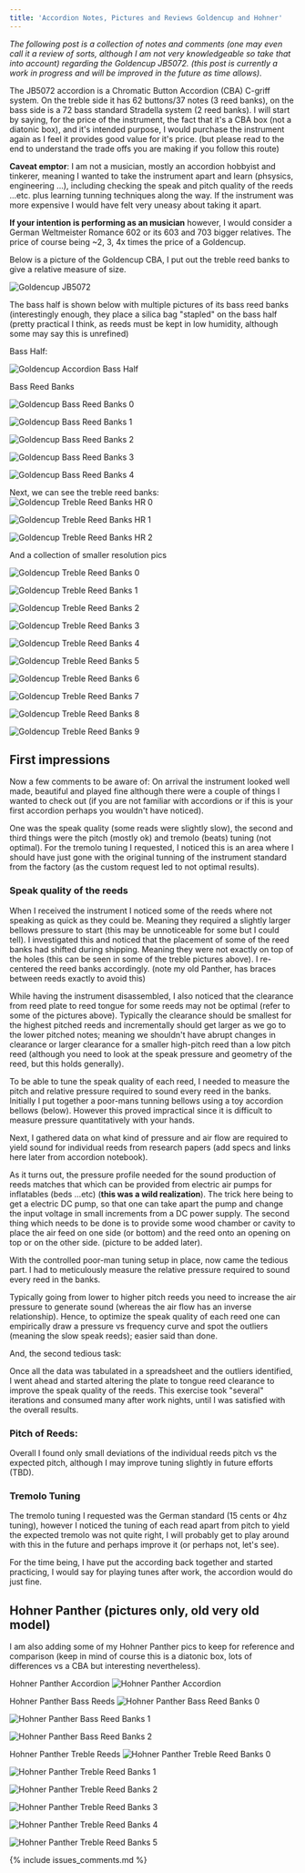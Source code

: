 ```yaml
---
title: 'Accordion Notes, Pictures and Reviews Goldencup and Hohner'
---
```


_The following post is a collection of notes and comments (one may even call it a review of sorts,
although I am not very knowledgeable so take that into account) regarding the Goldencup JB5072.
(this post is currently a work in progress and will be improved in the future as time allows)._

The JB5072 accordion is a Chromatic Button Accordion (CBA) C-griff system. On the treble side it has
62 buttons/37 notes (3 reed banks), on the bass side is a 72 bass standard Stradella system (2 reed
banks).  I will start by saying, for the price of the instrument, the fact that it's a CBA box (not
a diatonic box), and it's intended purpose, I would purchase the instrument again as I feel it
provides good value for it's price. (but please read to the end to understand the trade offs you are
making if you follow this route)

**Caveat emptor**: I am not a musician, mostly an accordion hobbyist and tinkerer, meaning I wanted to
take the instrument apart and learn (phsysics, engineering ...), including checking the speak and
pitch quality of the reeds ...etc. plus learning tunning techniques along the way. If the instrument
was more expensive I would have felt very uneasy about taking it apart.

**If your intention is performing as an musician** however, I would consider a German Weltmeister Romance
602 or its 603 and 703 bigger relatives. The price of course being ~2, 3, 4x times the price of a
Goldencup.

Below is a picture of the Goldencup CBA, I put out the treble reed banks to give a relative measure
of size.

![Goldencup JB5072](/linked_files/2022-01-03_goldencup_accordion.jpg)

The bass half is shown below with multiple pictures of its bass reed banks (interestingly enough,
they place a silica bag "stapled" on the bass half (pretty practical I think, as reeds must be kept
in low humidity, although some may say this is unrefined)

Bass Half:

![Goldencup Accordion Bass Half](/linked_files/2022-01-03_goldencup_bass_half.jpg)

Bass Reed Banks

![Goldencup Bass Reed Banks 0](/linked_files/2022-01-03_goldencup_bass_reed_banks_0.jpg)

![Goldencup Bass Reed Banks 1](/linked_files/2022-01-03_goldencup_bass_reed_banks_1.jpg)

![Goldencup Bass Reed Banks 2](/linked_files/2022-01-03_goldencup_bass_reed_banks_2.jpg)

![Goldencup Bass Reed Banks 3](/linked_files/2022-01-03_goldencup_bass_reed_banks_3.jpg)

![Goldencup Bass Reed Banks 4](/linked_files/2022-01-03_goldencup_bass_reed_banks_4.jpg)

Next, we can see the treble reed banks:
![Goldencup Treble Reed Banks HR 0](/linked_files/2022-01-03_goldencup_treble_reed_banks_hr0.jpg)

![Goldencup Treble Reed Banks HR 1](/linked_files/2022-01-03_goldencup_treble_reed_banks_hr1.jpg)

![Goldencup Treble Reed Banks HR 2](/linked_files/2022-01-03_goldencup_treble_reed_banks_hr2.jpg)

And a collection of smaller resolution pics

![Goldencup Treble Reed Banks 0](/linked_files/2022-01-03_goldencup_treble_reed_banks_0.jpg)

![Goldencup Treble Reed Banks 1](/linked_files/2022-01-03_goldencup_treble_reed_banks_1.jpg)

![Goldencup Treble Reed Banks 2](/linked_files/2022-01-03_goldencup_treble_reed_banks_2.jpg)

![Goldencup Treble Reed Banks 3](/linked_files/2022-01-03_goldencup_treble_reed_banks_3.jpg)

![Goldencup Treble Reed Banks 4](/linked_files/2022-01-03_goldencup_treble_reed_banks_4.jpg)

![Goldencup Treble Reed Banks 5](/linked_files/2022-01-03_goldencup_treble_reed_banks_5.jpg)

![Goldencup Treble Reed Banks 6](/linked_files/2022-01-03_goldencup_treble_reed_banks_6.jpg)

![Goldencup Treble Reed Banks 7](/linked_files/2022-01-03_goldencup_treble_reed_banks_7.jpg)

![Goldencup Treble Reed Banks 8](/linked_files/2022-01-03_goldencup_treble_reed_banks_8.jpg)

![Goldencup Treble Reed Banks 9](/linked_files/2022-01-03_goldencup_treble_reed_banks_9.jpg)

## First impressions 
Now a few comments to be aware of:
On arrival the instrument looked well made, beautiful and played fine although there were a couple
of things I wanted to check out (if you are not familiar with accordions or if this is your first
accordion perhaps you wouldn't have noticed). 

One was the speak quality (some reads were slightly slow), the second and third
things were the pitch (mostly ok) and tremolo (beats) tuning (not optimal). For the tremolo tuning I
requested, I noticed this is an area where I should have just gone with the original tunning of the
instrument standard from the factory (as the custom request led to not optimal results). 

### Speak quality of the reeds

When I received the instrument I noticed some of the reeds where not speaking as quick as they could
be. Meaning they required a slightly larger bellows pressure to start (this may be unnoticeable for
some but I could tell). I investigated this and noticed that the placement of some of the reed banks
had shifted during shipping. Meaning they were not exactly on top of the holes (this can be seen in
some of the treble pictures above). I re-centered the reed banks accordingly. (note my old Panther,
has braces between reeds exactly to avoid this)

While having the instrument disassembled, I also noticed that the clearance from reed plate to reed
tongue for some reeds may not be optimal (refer to some of the pictures above). Typically the
clearance should be smallest for the highest pitched reeds and incrementally should get larger as we
go to the lower pitched notes; meaning we shouldn't have abrupt changes in clearance or larger
clearance for a smaller high-pitch reed than a low pitch reed (although you need to look at the
speak pressure and geometry of the reed, but this holds generally).

To be able to tune the speak quality of each reed, I needed to measure the pitch and relative
pressure required to sound every reed in the banks. Initially I put together a poor-mans tunning
bellows using a toy accordion bellows (below). However this proved impractical since it is difficult
to measure pressure quantitatively with your hands.

Next, I gathered data on what kind of pressure and air flow are required to yield sound for
individual reeds from research papers (add specs and links here later from accordion notebook).

As it turns out, the pressure profile needed for the sound production of reeds matches that which
can be provided from electric air pumps for inflatables (beds ...etc) (**this was a wild realization**).
The trick here being to get a electric DC pump, so that one can take apart the pump and change the
input voltage in small increments from a DC power supply. The second thing which needs to be done is
to provide some wood chamber or cavity to place the air feed on one side (or bottom) and the reed
onto an opening on top or on the other side. (picture to be added later).

With the controlled poor-man tuning setup in place, now came the tedious part. I had to
meticulously measure the relative pressure required to sound every reed in the banks.

Typically going from lower to higher pitch reeds you need to increase the air pressure to generate
sound (whereas the air flow has an inverse relationship). Hence, to optimize the speak quality of
each reed one can empirically draw a pressure vs frequency curve and spot the outliers (meaning the
slow speak reeds); easier said than done.

And, the second tedious task:

Once all the data was tabulated in a spreadsheet and the outliers identified, I went ahead and
started altering the plate to tongue reed clearance to improve the speak quality of the reeds. This
exercise took "several" iterations and consumed many after work nights, until I was satisfied with
the overall results.

### Pitch of Reeds:
Overall I found only small deviations of the individual reeds pitch vs the expected pitch, although
I may improve tuning slightly in future efforts (TBD).

### Tremolo Tuning
The tremolo tuning I requested was the German standard (15 cents or 4hz tuning), however I noticed
the tuning of each read apart from pitch to yield the expected tremolo was not quite right, I will
probably get to play around with this in the future and perhaps improve it (or perhaps not, let's
see).

For the time being, I have put the according back together and started practicing, I would say for
playing tunes after work, the accordion would do just fine.

## Hohner Panther (pictures only, old very old model)

I am also adding some of my Hohner Panther pics to keep for reference and comparison (keep in mind
of course this is a diatonic box, lots of differences vs a CBA but interesting nevertheless).

Hohner Panther Accordion
![Hohner Panther Accordion](/linked_files/2022-01-03_hohner_panther_accordion.jpg)

Hohner Panther Bass Reeds
![Hohner Panther Bass Reed Banks 0](/linked_files/2022-01-03_hohner_panther_bass_reed_banks_0.jpg)

![Hohner Panther Bass Reed Banks 1](/linked_files/2022-01-03_hohner_panther_bass_reed_banks_1.jpg)

![Hohner Panther Bass Reed Banks 2](/linked_files/2022-01-03_hohner_panther_bass_reed_banks_2.jpg)

Hohner Panther Treble Reeds
![Hohner Panther Treble Reed Banks 0](/linked_files/2022-01-03_hohner_panther_treble_reed_banks_0.jpg)

![Hohner Panther Treble Reed Banks 1](/linked_files/2022-01-03_hohner_panther_treble_reed_banks_1.jpg)

![Hohner Panther Treble Reed Banks 2](/linked_files/2022-01-03_hohner_panther_treble_reed_banks_2.jpg)

![Hohner Panther Treble Reed Banks 3](/linked_files/2022-01-03_hohner_panther_treble_reed_banks_3.jpg)

![Hohner Panther Treble Reed Banks 4](/linked_files/2022-01-03_hohner_panther_treble_reed_banks_4.jpg)

![Hohner Panther Treble Reed Banks 5](/linked_files/2022-01-03_hohner_panther_treble_reed_banks_5.jpg)

{% include issues_comments.md %}

